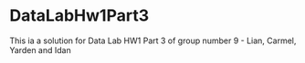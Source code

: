 # DataLabHw1Part3
This ia a solution for Data Lab HW1 Part 3 of group number 9 - Lian, Carmel, Yarden and Idan
